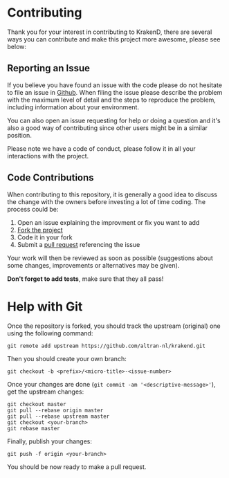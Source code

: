 # Contributing

Thank you for your interest in contributing to KrakenD, there are several ways
you can contribute and make this project more awesome, please see below:

## Reporting an Issue

If you believe you have found an issue with the code please do not hesitate to file an issue in [Github](https://github.com/altran-nl/krakend/issues). When
filing the issue please describe the problem with the maximum level of detail
and the steps to reproduce the problem, including information about your
environment.

You can also open an issue requesting for help or doing a question and it's
also a good way of contributing since other users might be in a similar
position.

Please note we have a code of conduct, please follow it in all your interactions with the project.

## Code Contributions

When contributing to this repository, it is generally a good idea to discuss
the change with the owners before investing a lot of time coding. The process
could be:

1. Open an issue explaining the improvment or fix you want to add
2. [Fork the project](https://github.com/altran-nl/krakend/fork_select)
3. Code it in your fork
4. Submit a [pull request](https://help.github.com/articles/creating-a-pull-request) referencing the issue


Your work will then be reviewed as soon as possible (suggestions about some
changes, improvements or alternatives may be given).

**Don't forget to add tests**, make sure that they all pass!

# Help with Git

Once the repository is forked, you should track the upstream (original) one
using the following command:

    git remote add upstream https://github.com/altran-nl/krakend.git

Then you should create your own branch:

    git checkout -b <prefix>/<micro-title>-<issue-number>

Once your changes are done (`git commit -am '<descriptive-message>'`), get the
upstream changes:

    git checkout master
    git pull --rebase origin master
    git pull --rebase upstream master
    git checkout <your-branch>
    git rebase master

Finally, publish your changes:

    git push -f origin <your-branch>

You should be now ready to make a pull request.
